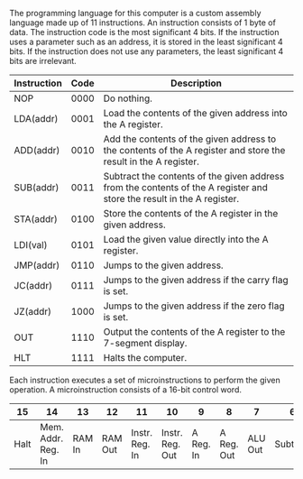 The programming language for this computer is a custom assembly language made up of 11 instructions. An instruction consists of 1 byte of data. The instruction code is the most significant 4 bits. If the instruction uses a parameter such as an address, it is stored in the least significant 4 bits.
If the instruction does not use any parameters, the least significant 4 bits are irrelevant.

| Instruction | Code | Description                                                                                                             |
| ----------- | ---- | ----------------------------------------------------------------------------------------------------------------------- |
| NOP         | 0000 |  Do nothing.                                                                                                            |
| LDA(addr)   | 0001 |  Load the contents of the given address into the A register.                                                            |
| ADD(addr)   | 0010 |  Add the contents of the given address to the contents of the A register and store the result in the A register.        |
| SUB(addr)   | 0011 |  Subtract the contents of the given address from the contents of the A register and store the result in the A register. |
| STA(addr)   | 0100 |  Store the contents of the A register in the given address.                                                             |
| LDI(val)    | 0101 |  Load the given value directly into the A register.                                                                     |
| JMP(addr)   | 0110 |  Jumps to the given address.                                                                                            |
| JC(addr)    | 0111 |  Jumps to the given address if the carry flag is set.                                                                   |
| JZ(addr)    | 1000 |  Jumps to the given address if the zero flag is set.                                                                    |
| OUT         | 1110 |  Output the contents of the A register to the 7-segment display.                                                        |
| HLT         | 1111 |  Halts the computer.                                                                                                    |

Each instruction executes a set of microinstructions to perform the given operation. A microinstruction consists of a 16-bit control word.

| 15 | 14 | 13 | 12 | 11 | 10 | 9 | 8 | 7 | 6 | 5 | 4 | 3 | 2 | 1 | 0 |
|--- | ---| ---| ---| ---| ---|---|---|---|---|---|---|---|---|---|---|
|Halt|Mem. Addr. Reg. In|RAM In|RAM Out|Instr. Reg. In| Instr. Reg. Out|A Reg. In|A Reg. Out|ALU Out|Subtract|B Reg. In|Output Reg. In|Counter Enable|Counter Out|Jump|Flags In|
